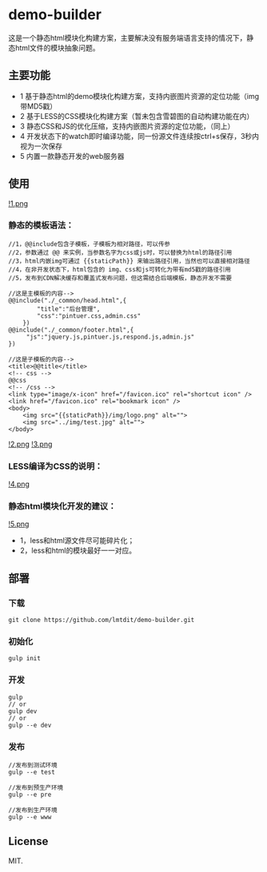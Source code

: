 # demo-builder

这是一个静态html模块化构建方案，主要解决没有服务端语言支持的情况下，静态html文件的模块抽象问题。

## 主要功能
- 1 基于静态html的demo模块化构建方案，支持内嵌图片资源的定位功能（img带MD5戳）
- 2 基于LESS的CSS模块化构建方案（暂未包含雪碧图的自动构建功能在内）
- 3 静态CSS和JS的优化压缩，支持内嵌图片资源的定位功能，（同上）
- 4 开发状态下的watch即时编译功能，同一份源文件连续按ctrl+s保存，3秒内视为一次保存
- 5 内置一款静态开发的web服务器


## 使用


[!1.png](构建流程)

### 静态的模板语法：
```
//1，@@include包含子模板，子模板为相对路径，可以传参
//2，参数通过 @@ 来实例，当参数名字为css或js时，可以替换为html的路径引用
//3，html内嵌img可通过 {{staticPath}} 来输出路径引用，当然也可以直接相对路径
//4，在非开发状态下，html包含的 img、css和js可转化为带有md5戳的路径引用
//5，发布到CDN解决缓存和覆盖式发布问题，但这需结合后端模板，静态开发不需要

//这是主模板的内容-->
@@include("./_common/head.html",{ 
        "title":"后台管理", 
        "css":"pintuer.css,admin.css" 
    })
@@include("./_common/footer.html",{
     "js":"jquery.js,pintuer.js,respond.js,admin.js" 
})

//这是子模板的内容-->
<title>@@title</title>
<!-- css -->
@@css
<!-- /css -->
<link type="image/x-icon" href="/favicon.ico" rel="shortcut icon" />
<link href="/favicon.ico" rel="bookmark icon" />
<body>
    <img src="{{staticPath}}/img/logo.png" alt="">
    <img src="../img/test.jpg" alt="">
</body>
```
[!2.png](构建流程)
[!3.png](构建流程)

### LESS编译为CSS的说明：
[!4.png](构建流程)

### 静态html模块化开发的建议：
[!5.png](构建流程)
- 1，less和html源文件尽可能碎片化；
- 2，less和html的模块最好一一对应。


## 部署
 
### 下载
```
git clone https://github.com/lmtdit/demo-builder.git
```

### 初始化
```
gulp init
```

### 开发

```
gulp 
// or 
gulp dev 
// or
gulp --e dev
```

### 发布

```
//发布到测试环境
gulp --e test

//发布到预生产环境
gulp --e pre

//发布到生产环境
gulp --e www
```

## License

MIT.